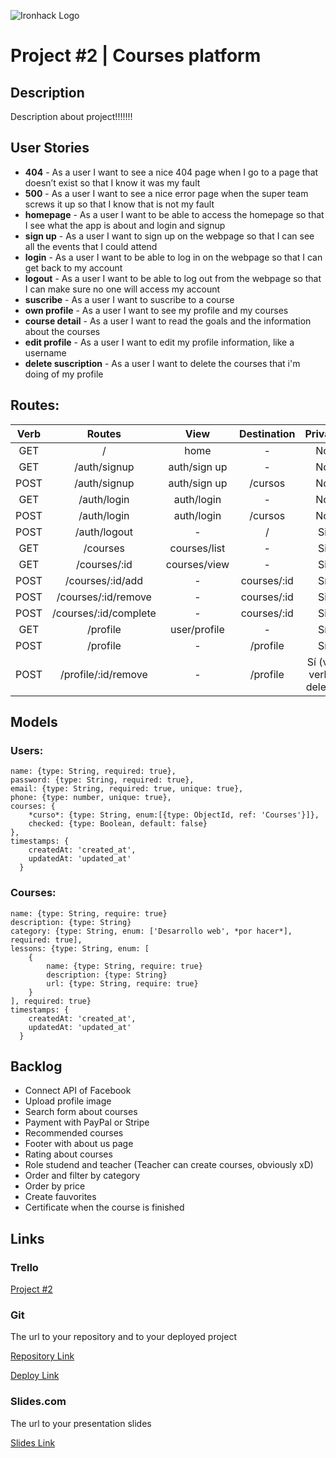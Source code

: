 ![Ironhack Logo](https://i.imgur.com/1QgrNNw.png)

# Project #2 | Courses platform

## Description

Description about project!!!!!!!

## User Stories

 - **404** - As a user I want to see a nice 404 page when I go to a page that doesn’t exist so that I know it was my fault 
 - **500** - As a user I want to see a nice error page when the super team screws it up so that I know that is not my fault
 - **homepage** - As a user I want to be able to access the homepage so that I see what the app is about and login and signup
 - **sign up** - As a user I want to sign up on the webpage so that I can see all the events that I could attend
 - **login** - As a user I want to be able to log in on the webpage so that I can get back to my account
 - **logout** - As a user I want to be able to log out from the webpage so that I can make sure no one will access my account
 - **suscribe** - As a user I want to suscribe to a course 
 - **own profile** - As a user I want to see my profile and my courses
 - **course detail** - As a user I want to read the goals and the information about the courses
 - **edit profile** - As a user I want to edit my profile information, like a username
 - **delete suscription** - As a user I want to delete the courses that i'm doing of my profile



## Routes:

Verb | Routes | View | Destination | Private  
:--:|:--:|:--:|:--:|:--:|
GET | / |home|-|No
GET | /auth/signup | auth/sign up |-| No
POST | /auth/signup | auth/sign up | /cursos | No
GET | /auth/login | auth/login |-| No
POST | /auth/login | auth/login | /cursos | No
POST | /auth/logout | - | / | Si
GET | /courses | courses/list | - | Si
GET | /courses/:id | courses/view | - |Si
POST | /courses/:id/add | - | courses/:id | Sí
POST | /courses/:id/remove | - | courses/:id | Si
POST | /courses/:id/complete | - | courses/:id | Si
GET | /profile | user/profile | - | Sí
POST | /profile | - | /profile | Sí 
POST | /profile/:id/remove | - | /profile | Sí (ver verbo delete)


## Models

### Users:
```
name: {type: String, required: true},
password: {type: String, required: true},
email: {type: String, required: true, unique: true},
phone: {type: number, unique: true},
courses: {
    *curso*: {type: String, enum:[{type: ObjectId, ref: 'Courses'}]}, 
    checked: {type: Boolean, default: false}
},
timestamps: {
    createdAt: 'created_at',
    updatedAt: 'updated_at'
  }
```

### Courses:
```
name: {type: String, require: true}
description: {type: String}
category: {type: String, enum: ['Desarrollo web', *por hacer*], required: true],
lessons: {type: String, enum: [
	{
		name: {type: String, require: true}
		description: {type: String}
		url: {type: String, require: true}
	}
], required: true}
timestamps: {
    createdAt: 'created_at',
    updatedAt: 'updated_at'
  }
```

## Backlog

- Connect API of Facebook
- Upload profile image
- Search form about courses
- Payment with PayPal or Stripe
- Recommended courses 
- Footer with about us page
- Rating about courses
- Role studend and teacher (Teacher can create courses, obviously xD)
- Order and filter by category
- Order by price
- Create fauvorites
- Certificate when the course is finished



## Links

### Trello

[Project #2](https://trello.com/b/1HlmzB2H/ih-project-2)

### Git

The url to your repository and to your deployed project

[Repository Link](https://github.com/laurarojeda/ironhack-project-2)

[Deploy Link](http://heroku.com)

### Slides.com

The url to your presentation slides

[Slides Link](http://slides.com)
